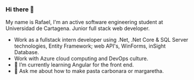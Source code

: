 ### Hi there 👋

My name is Rafael, I'm an active software engineering student at Universidad de Cartagena.  Junior full stack web developer.


-  Work as a fullstack intern developer using .Net, .Net Core & SQL Server technologies, Entity Framework; web API's, WinForms, inSight Database.
-  Work with Azure cloud computing and DevOps culture.
- 🌱 I’m currently learning Angular for the front end.
- 💬 Ask me about how to make pasta carbonara or margaretha.
